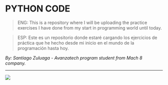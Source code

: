 # PYTHON CODE
>ENG: This is a repository where I will be uploading the practice exercises I have done from my start in programming world until today.

>ESP: Este es un repositorio donde estaré cargando los ejercicios de práctica que he hecho desde mi inicio en el mundo de la programación hasta hoy.

*By: Santiago Zuluaga - Avanzatech program student from Mach 8 company.*

------------


<image src="https://upload.wikimedia.org/wikipedia/commons/f/f8/Python_logo_and_wordmark.svg" ></image>
